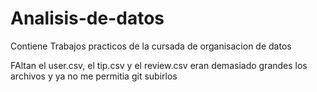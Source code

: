# Analisis-de-datos
Contiene Trabajos practicos de la cursada de organisacion de datos

FAltan el user.csv, el tip.csv y el review.csv eran demasiado grandes los archivos y ya no me permitia git subirlos
